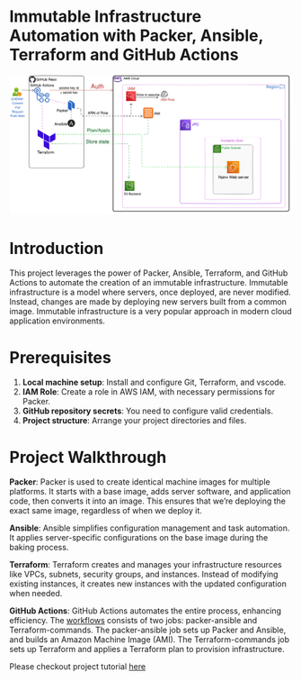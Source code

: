 # Immutable Infrastructure Automation with Packer, Ansible, Terraform and GitHub Actions

![image](https://github.com/Chenwingu/packer-ansible-terraform/blob/main/packer-ansible-terraform.png)

# Introduction
This project leverages the power of Packer, Ansible, Terraform, and GitHub Actions to automate the creation of an immutable infrastructure. Immutable infrastructure is a model where servers, once deployed, are never modified. Instead, changes are made by deploying new servers built from a common image. Immutable infrastructure is a very popular approach in modern cloud application environments.

# Prerequisites
1.	**Local machine setup**: Install and configure Git, Terraform, and vscode. 
2.	**IAM Role**: Create a role in AWS IAM, with necessary permissions for Packer. 
3.	**GitHub repository secrets**: You need to configure valid credentials. 
4.	**Project structure**: Arrange your project directories and files.


# Project Walkthrough
**Packer**: Packer is used to create identical machine images for multiple platforms. It starts with a base image, adds server software, and application code, then converts it into an image. This ensures that we’re deploying the exact same image, regardless of when we deploy it.

**Ansible**: Ansible simplifies configuration management and task automation. It applies server-specific configurations on the base image during the baking process.

**Terraform**: Terraform creates and manages your infrastructure resources like VPCs, subnets, security groups, and instances. Instead of modifying existing instances, it creates new instances with the updated configuration when needed.

**GitHub Actions**: GitHub Actions automates the entire process, enhancing efficiency. The [workflows](https://github.com/Chenwingu/packer-ansible-terraform/blob/main/.github/workflows/packer-ansible-terraform.yml) consists of two jobs: packer-ansible and Terraform-commands. The packer-ansible job sets up Packer and Ansible, and builds an Amazon Machine Image (AMI). The Terraform-commands job sets up Terraform and applies a Terraform plan to provision infrastructure.

Please checkout project tutorial [here](https://medium.com/@chenwingu/leverage-packer-ansible-terraform-and-github-actions-for-immutable-infrastructure-automation-317f6d26c949)
